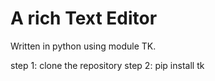 # A rich Text Editor 
Written in python using module TK.

step 1: clone the repository 
step 2: pip install tk
